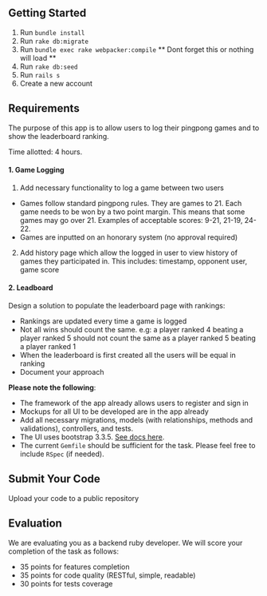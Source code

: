 ## Getting Started

1. Run `bundle install`
2. Run `rake db:migrate`
3. Run `bundle exec rake webpacker:compile` ** Dont forget this or nothing will load **
4. Run `rake db:seed`
5. Run `rails s`
6. Create a new account

## Requirements

The purpose of this app is to allow users to log their pingpong games and to show the leaderboard ranking.

Time allotted: 4 hours.

#### 1. Game Logging

1. Add necessary functionality to log a game between two users
  * Games follow standard pingpong rules. They are games to 21. Each game needs to be won by a two point margin. This means that some games may go over 21. Examples of acceptable scores: 9-21, 21-19, 24-22.
  * Games are inputted on an honorary system (no approval required)
2. Add history page which allow the logged in user to view history of games they participated in. This includes: timestamp, opponent user, game score

#### 2. Leadboard

Design a solution to populate the leaderboard page with rankings:
  * Rankings are updated every time a game is logged
  * Not all wins should count the same. e.g: a player ranked 4 beating a player ranked 5 should not count the same as a player ranked 5 beating a player ranked 1
  * When the leaderboard is first created all the users will be equal in ranking
  * Document your approach

**Please note the following**:

* The framework of the app already allows users to register and sign in
* Mockups for all UI to be developed are in the app already
* Add all necessary migrations, models (with relationships, methods and validations), controllers, and tests.
* The UI uses bootstrap 3.3.5. [See docs here](https://bootstrapdocs.com/v3.3.5/docs/getting-started/).
* The current `Gemfile` should be sufficient for the task. Please feel free to include `RSpec` (if needed).

## Submit Your Code

Upload your code to a public repository

## Evaluation

We are evaluating you as a backend ruby developer.  We will score your completion of the task as follows:

* 35 points for features completion
* 35 points for code quality (RESTful, simple, readable)
* 30 points for tests coverage
